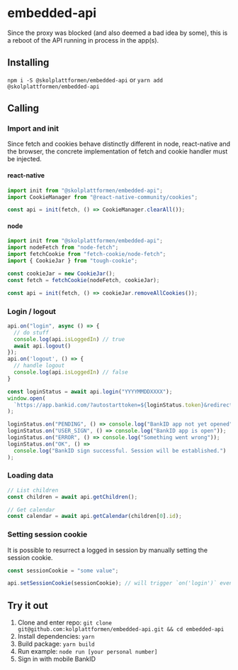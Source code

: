 # embedded-api

Since the proxy was blocked (and also deemed a bad idea by some), this is a reboot of the API running in process in the app(s).

## Installing

`npm i -S @skolplattformen/embedded-api` or `yarn add @skolplattformen/embedded-api`

## Calling

### Import and init

Since fetch and cookies behave distinctly different in node, react-native and the browser,
the concrete implementation of fetch and cookie handler must be injected.

#### react-native

```javascript
import init from "@skolplattformen/embedded-api";
import CookieManager from "@react-native-community/cookies";

const api = init(fetch, () => CookieManager.clearAll());
```

#### node

```javascript
import init from "@skolplattformen/embedded-api";
import nodeFetch from "node-fetch";
import fetchCookie from "fetch-cookie/node-fetch";
import { CookieJar } from "tough-cookie";

const cookieJar = new CookieJar();
const fetch = fetchCookie(nodeFetch, cookieJar);

const api = init(fetch, () => cookieJar.removeAllCookies());
```

### Login / logout

```javascript
api.on("login", async () => {
  // do stuff
  console.log(api.isLoggedIn) // true
  await api.logout()
});
api.on('logout', () => {
  // handle logout
  console.log(api.isLoggedIn) // false
}

const loginStatus = await api.login("YYYYMMDDXXXX");
window.open(
  `https://app.bankid.com/?autostarttoken=${loginStatus.token}&redirect=null`
);

loginStatus.on("PENDING", () => console.log("BankID app not yet opened"));
loginStatus.on("USER_SIGN", () => console.log("BankID app is open"));
loginStatus.on("ERROR", () => console.log("Something went wrong"));
loginStatus.on("OK", () =>
  console.log("BankID sign successful. Session will be established.")
);
```

### Loading data

```javascript
// List children
const children = await api.getChildren();

// Get calendar
const calendar = await api.getCalendar(children[0].id);
```

### Setting session cookie

It is possible to resurrect a logged in session by manually setting the session cookie.

```javascript
const sessionCookie = "some value";

api.setSessionCookie(sessionCookie); // will trigger `on('login')` event and set `.isLoggedIn = true`
```

## Try it out

1. Clone and enter repo: `git clone git@github.com:kolplattformen/embedded-api.git && cd embedded-api`
2. Install dependencies: `yarn`
3. Build package: `yarn build`
4. Run example: `node run [your personal number]`
5. Sign in with mobile BankID
